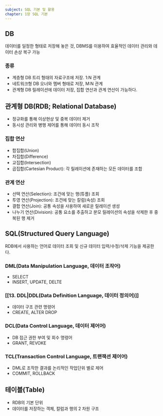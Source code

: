 ```yaml
---
subject: SQL 기본 및 활용
chapter: 1장 SQL 기본
---
```

## DB
데이터를 일정한 형태로 저장해 놓은 것, DBMS를 이용하여 효율적인 데이터 관리와 데이터 손상 복구 가능
### 종류
- 계층형 DB
	트리 형태의 자료구조에 저장. 1:N 관계
- 네트워크형 DB
	오너와 멤버 형태로 저장, M:N 관계
- 관계형 DB
	릴레이션에 데이터 저장, 집합 연산과 관계 연산이 가능하다.

## 관계형 DB(RDB; Relational Database)
- 정규화를 통해 이상현상 및 중복 데이터 제거
- 동시성 관리와 병행 제어를 통해 데이터 동시 조작
### 집합 연산
- 합집합(Union)
- 차집합(Difference)
- 교집합(Intersection)
- 곱집합(Cartesian Product): 각 릴레이션에 존재하는 모든 데이터를 조합
### 관계 연산
- 선택 연산(Selection): 조건에 맞는 행(튜플) 조회
- 투영 연산(Projection): 조건에 맞는 칼럼(속성) 조회
- 결합 연산(Join): 공통 속성을 사용하여 새로운 릴레이션 생성
- 나누기 연산(Division): 공통 요소를 추출하고 분모 릴레이션의 속성을 삭제한 후 중복된 행 제거

## SQL(Structured Query Language)
RDB에서 사용하는 언어로 데이터 조회 및 신규 데이터 입력/수정/삭제 기능을 제공한다.
### DML(Data Manipulation Language, 데이터 조작어)
- SELECT
- INSERT, UPDATE, DELTE
### [[13. DDL|DDL(Data Definition Language, 데이터 정의어)]]
- 데이터 구조 관련 명령어
- CREATE, ALTER DROP
### DCL(Data Control Language, 데이터 제어어)
- DB 접근 권한 부여 및 회수 명령어 
- GRANT, REVOKE
### TCL(Transaction Control Language, 트랜잭션 제어어)
- DML로 조작한 결과를 논리적인 작업단위 별로 제어
- COMMIT, ROLLBACK
## 테이블(Table)
- RDB의 기본 단위
- 데이터를 저장하는 객체, 칼럼과 행의 2 차원 구조

